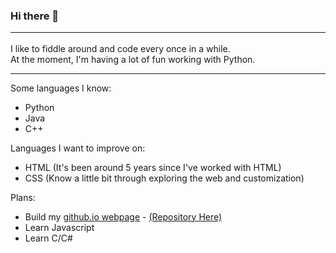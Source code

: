 ### Hi there 👋<hr/>
I like to fiddle around and code every once in a while.<br/>
At the moment, I'm having a lot of fun working with Python.
<hr/>

Some languages I know:
* Python
* Java
* C++

Languages I want to improve on:
* HTML (It's been around 5 years since I've worked with HTML)
* CSS (Know a little bit through exploring the web and customization)

Plans:
* Build my [github.io webpage](https://sterling-tenn.github.io/) - [(Repository Here)](https://github.com/sterling-tenn/sterling-tenn.github.io)
* Learn Javascript
* Learn C/C#
